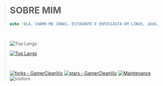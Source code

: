 > 
> # SOBRE MIM
> ```php
> echo 'OLÁ, CHAMO-ME JONAS, ESTUDANTE E ENTUSIASTA EM LINUX, JAVA, PHP E JAVASCRIPT.';
> ```
>

<br />

> 
> 
> 
> ![Top Langs](https://github-readme-stats.vercel.app/api/top-langs/?username=GamerCleanVic&layout=compact&theme=material-palenight&hide=css,html,javascript,ruby,blade,rust,go,hack,c)
>
<!--- ![Jonas's GitHub stats](https://github-readme-stats.vercel.app/api?username=GamerCleanVic&show_icons=true&theme=tokyonight) --->
>
> [![Top Langs](https://github-readme-stats.vercel.app/api/top-langs/?username=anuraghazra&layout=pie&theme=tokyonight)](https://github.com/anuraghazra/github-readme-stats)
> 
> <br />
> 
> 
> 
> [![forks - GamerCleanVic](https://img.shields.io/github/forks/GamerCleanVic/GamerCleanVic?style=social&logo=github&logoColor=%234f0faf)]([#](https://github.com/GamerCleanVic))
> [![stars - GamerCleanVic](https://img.shields.io/github/stars/GamerCleanVic/GamerCleanVic?style=social&logo=github&logoColor=%234f0faf)]([#](https://github.com/GamerCleanVic)) 
> [![Maintenance](https://img.shields.io/maintenance/yes/2025?color=%234f0faf&label=maintened&logo=github&logoColor=%23ffffff)]([#](https://github.com/GamerCleanVic)) 
> ![visitors](https://visitor-badge.laobi.icu/badge?page_id=[page.id](GamerCleanVic))
> 
> 
>
